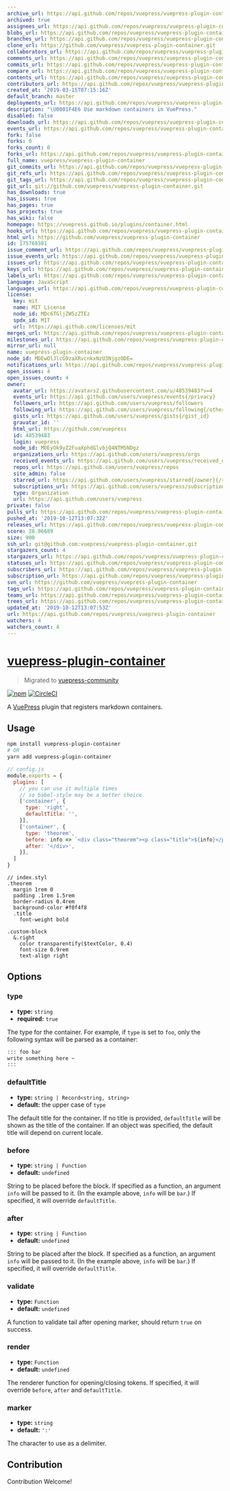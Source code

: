```yaml
---
archive_url: https://api.github.com/repos/vuepress/vuepress-plugin-container/{archive_format}{/ref}
archived: true
assignees_url: https://api.github.com/repos/vuepress/vuepress-plugin-container/assignees{/user}
blobs_url: https://api.github.com/repos/vuepress/vuepress-plugin-container/git/blobs{/sha}
branches_url: https://api.github.com/repos/vuepress/vuepress-plugin-container/branches{/branch}
clone_url: https://github.com/vuepress/vuepress-plugin-container.git
collaborators_url: https://api.github.com/repos/vuepress/vuepress-plugin-container/collaborators{/collaborator}
comments_url: https://api.github.com/repos/vuepress/vuepress-plugin-container/comments{/number}
commits_url: https://api.github.com/repos/vuepress/vuepress-plugin-container/commits{/sha}
compare_url: https://api.github.com/repos/vuepress/vuepress-plugin-container/compare/{base}...{head}
contents_url: https://api.github.com/repos/vuepress/vuepress-plugin-container/contents/{+path}
contributors_url: https://api.github.com/repos/vuepress/vuepress-plugin-container/contributors
created_at: '2019-03-15T07:15:16Z'
default_branch: master
deployments_url: https://api.github.com/repos/vuepress/vuepress-plugin-container/deployments
description: "\U0001F4E6 Use markdown containers in VuePress."
disabled: false
downloads_url: https://api.github.com/repos/vuepress/vuepress-plugin-container/downloads
events_url: https://api.github.com/repos/vuepress/vuepress-plugin-container/events
fork: false
forks: 0
forks_count: 0
forks_url: https://api.github.com/repos/vuepress/vuepress-plugin-container/forks
full_name: vuepress/vuepress-plugin-container
git_commits_url: https://api.github.com/repos/vuepress/vuepress-plugin-container/git/commits{/sha}
git_refs_url: https://api.github.com/repos/vuepress/vuepress-plugin-container/git/refs{/sha}
git_tags_url: https://api.github.com/repos/vuepress/vuepress-plugin-container/git/tags{/sha}
git_url: git://github.com/vuepress/vuepress-plugin-container.git
has_downloads: true
has_issues: true
has_pages: true
has_projects: true
has_wiki: false
homepage: https://vuepress.github.io/plugins/container.html
hooks_url: https://api.github.com/repos/vuepress/vuepress-plugin-container/hooks
html_url: https://github.com/vuepress/vuepress-plugin-container
id: 175768381
issue_comment_url: https://api.github.com/repos/vuepress/vuepress-plugin-container/issues/comments{/number}
issue_events_url: https://api.github.com/repos/vuepress/vuepress-plugin-container/issues/events{/number}
issues_url: https://api.github.com/repos/vuepress/vuepress-plugin-container/issues{/number}
keys_url: https://api.github.com/repos/vuepress/vuepress-plugin-container/keys{/key_id}
labels_url: https://api.github.com/repos/vuepress/vuepress-plugin-container/labels{/name}
language: JavaScript
languages_url: https://api.github.com/repos/vuepress/vuepress-plugin-container/languages
license:
  key: mit
  name: MIT License
  node_id: MDc6TGljZW5zZTEz
  spdx_id: MIT
  url: https://api.github.com/licenses/mit
merges_url: https://api.github.com/repos/vuepress/vuepress-plugin-container/merges
milestones_url: https://api.github.com/repos/vuepress/vuepress-plugin-container/milestones{/number}
mirror_url: null
name: vuepress-plugin-container
node_id: MDEwOlJlcG9zaXRvcnkxNzU3NjgzODE=
notifications_url: https://api.github.com/repos/vuepress/vuepress-plugin-container/notifications{?since,all,participating}
open_issues: 4
open_issues_count: 4
owner:
  avatar_url: https://avatars2.githubusercontent.com/u/48539483?v=4
  events_url: https://api.github.com/users/vuepress/events{/privacy}
  followers_url: https://api.github.com/users/vuepress/followers
  following_url: https://api.github.com/users/vuepress/following{/other_user}
  gists_url: https://api.github.com/users/vuepress/gists{/gist_id}
  gravatar_id: ''
  html_url: https://github.com/vuepress
  id: 48539483
  login: vuepress
  node_id: MDEyOk9yZ2FuaXphdGlvbjQ4NTM5NDgz
  organizations_url: https://api.github.com/users/vuepress/orgs
  received_events_url: https://api.github.com/users/vuepress/received_events
  repos_url: https://api.github.com/users/vuepress/repos
  site_admin: false
  starred_url: https://api.github.com/users/vuepress/starred{/owner}{/repo}
  subscriptions_url: https://api.github.com/users/vuepress/subscriptions
  type: Organization
  url: https://api.github.com/users/vuepress
private: false
pulls_url: https://api.github.com/repos/vuepress/vuepress-plugin-container/pulls{/number}
pushed_at: '2019-10-12T13:07:32Z'
releases_url: https://api.github.com/repos/vuepress/vuepress-plugin-container/releases{/id}
score: 28.06689
size: 900
ssh_url: git@github.com:vuepress/vuepress-plugin-container.git
stargazers_count: 4
stargazers_url: https://api.github.com/repos/vuepress/vuepress-plugin-container/stargazers
statuses_url: https://api.github.com/repos/vuepress/vuepress-plugin-container/statuses/{sha}
subscribers_url: https://api.github.com/repos/vuepress/vuepress-plugin-container/subscribers
subscription_url: https://api.github.com/repos/vuepress/vuepress-plugin-container/subscription
svn_url: https://github.com/vuepress/vuepress-plugin-container
tags_url: https://api.github.com/repos/vuepress/vuepress-plugin-container/tags
teams_url: https://api.github.com/repos/vuepress/vuepress-plugin-container/teams
trees_url: https://api.github.com/repos/vuepress/vuepress-plugin-container/git/trees{/sha}
updated_at: '2019-10-12T13:07:53Z'
url: https://api.github.com/repos/vuepress/vuepress-plugin-container
watchers: 4
watchers_count: 4
---
```


# [vuepress-plugin-container](https://vuepress.github.io/plugins/container/)

> Migrated to [vuepress-community](https://github.com/vuepress/vuepress-community)

[![npm](https://img.shields.io/npm/v/vuepress-plugin-container.svg)](https://www.npmjs.com/package/vuepress-plugin-container)
[![CircleCI](https://img.shields.io/circleci/project/github/vuepress/vuepress-plugin-container/master.svg)](https://circleci.com/gh/vuepress/vuepress-plugin-container)

A [VuePress](https://vuepress.vuejs.org/) plugin that registers markdown containers.

## Usage

```bash
npm install vuepress-plugin-container
# OR
yarn add vuepress-plugin-container
```

```js
// config.js
module.exports = {
  plugins: [
    // you can use it multiple times
    // so babel-style may be a better choice
    ['container', {
      type: 'right',
      defaultTitle: '',
    }],
    ['container', {
      type: 'theorem',
      before: info => `<div class="theorem"><p class="title">${info}</p>`,
      after: '</div>',
    }],
  ]
}
```

```stylus
// index.styl
.theorem
  margin 1rem 0
  padding .1rem 1.5rem
  border-radius 0.4rem
  background-color #f0f4f8
  .title
    font-weight bold

.custom-block
  &.right
    color transparentify($textColor, 0.4)
    font-size 0.9rem
    text-align right
```

## Options

### type

- **type:** `string`
- **required:** `true`

The type for the container. For example, if `type` is set to `foo`, only the following syntax will be parsed as a container:

```md
::: foo bar
write something here ~
:::
```

### defaultTitle

- **type:** `string | Record<string, string>`
- **default:** the upper case of `type`

The default title for the container. If no title is provided, `defaultTitle` will be shown as the title of the container. If an object was specified, the default title will depend on current locale.

### before

- **type:** `string | Function`
- **default:** `undefined`

String to be placed before the block. If specified as a function, an argument `info` will be passed to it. (In the example above, `info` will be `bar`.) If specified, it will override `defaultTitle`.

### after

- **type:** `string | Function`
- **default:** `undefined`

String to be placed after the block. If specified as a function, an argument `info` will be passed to it. (In the example above, `info` will be `bar`.) If specified, it will override `defaultTitle`.

### validate

- **type:** `Function`
- **default:** `undefined`

A function to validate tail after opening marker, should return `true` on success.

### render

- **type:** `Function`
- **default:** `undefined`

The renderer function for opening/closing tokens. If specified, it will override `before`, `after` and `defaultTitle`.

### marker

- **type:** `string`
- **default:** `':'`

The character to use as a delimiter.

## Contribution

Contribution Welcome!
